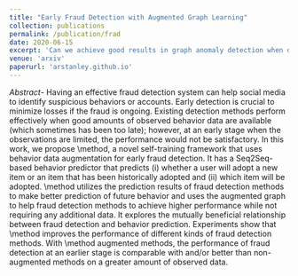 ```yaml
---
title: "Early Fraud Detection with Augmented Graph Learning" 
collection: publications
permalink: /publication/frad
date: 2020-06-15
excerpt: 'Can we achieve good results in graph anomaly detection when data is incomplete?'
venue: 'arxiv'
paperurl: 'arstanley.github.io'
---
```

_Abstract_- Having an effective fraud detection system can help social media to identify suspicious behaviors or accounts. Early detection is crucial to minimize losses if the fraud is ongoing. Existing detection methods perform effectively when good amounts of observed behavior data are available (which sometimes has been too late); however, at an early stage when the observations are limited, the performance would not be satisfactory. In this work, we propose \method, a novel self-training framework that uses behavior data augmentation for early fraud detection. It has a Seq2Seq-based behavior predictor that predicts (i) whether a user will adopt a new item or an item that has been historically adopted and (ii) which item will be adopted. \method utilizes the prediction results of fraud detection methods to make better prediction of future behavior and uses the augmented graph to help fraud detection methods to achieve higher performance while not requiring any additional data. It explores the mutually beneficial relationship between fraud detection and behavior prediction. Experiments show that \method improves the performance of different kinds of fraud detection methods. With \method augmented methods, the performance of fraud detection at an earlier stage is comparable with and/or better than non-augmented methods on a greater amount of observed data.
